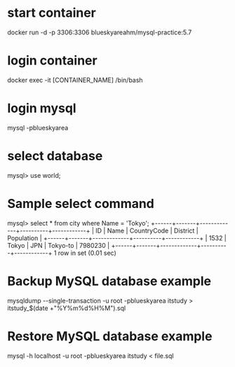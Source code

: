 

# start container
docker run -d -p 3306:3306 blueskyareahm/mysql-practice:5.7

# login container
docker exec -it [CONTAINER_NAME] /bin/bash

# login mysql
mysql -pblueskyarea

# select database
mysql> use world;

# Sample select command
mysql> select * from city where Name = 'Tokyo';
+------+-------+-------------+----------+------------+
| ID   | Name  | CountryCode | District | Population |
+------+-------+-------------+----------+------------+
| 1532 | Tokyo | JPN         | Tokyo-to |    7980230 |
+------+-------+-------------+----------+------------+
1 row in set (0.01 sec)

# Backup MySQL database example
mysqldump --single-transaction -u root -pblueskyarea itstudy > itstudy_$(date +"%Y%m%d%H%M").sql

# Restore MySQL database example
mysql -h localhost -u root -pblueskyarea itstudy < file.sql

